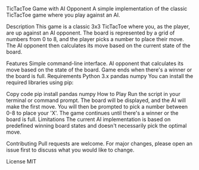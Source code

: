 TicTacToe Game with AI Opponent
A simple implementation of the classic TicTacToe game where you play against an AI.

Description
This game is a classic 3x3 TicTacToe where you, as the player, are up against an AI opponent. The board is represented by a grid of numbers from 0 to 8, and the player picks a number to place their move. The AI opponent then calculates its move based on the current state of the board.

Features
Simple command-line interface.
AI opponent that calculates its move based on the state of the board.
Game ends when there's a winner or the board is full.
Requirements
Python 3.x
pandas
numpy
You can install the required libraries using pip:

Copy code
pip install pandas numpy
How to Play
Run the script in your terminal or command prompt.
The board will be displayed, and the AI will make the first move.
You will then be prompted to pick a number between 0-8 to place your 'X'.
The game continues until there's a winner or the board is full.
Limitations
The current AI implementation is based on predefined winning board states and doesn't necessarily pick the optimal move.

Contributing
Pull requests are welcome. For major changes, please open an issue first to discuss what you would like to change.

License
MIT

